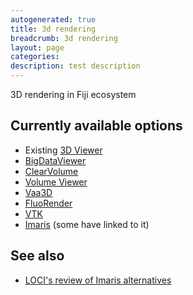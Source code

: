 ```yaml
---
autogenerated: true
title: 3d rendering
breadcrumb: 3d rendering
layout: page
categories: 
description: test description
---
```


3D rendering in Fiji ecosystem

## Currently available options

  - Existing [3D Viewer](3D_Viewer "wikilink")
  - [BigDataViewer](BigDataViewer "wikilink")
  - [ClearVolume](ClearVolume "wikilink")
  - [Volume Viewer](Volume_Viewer "wikilink")
  - [Vaa3D](Vaa3D "wikilink")
  - [FluoRender](FluoRender "wikilink")
  - [VTK](VTK "wikilink")
  - [Imaris](Imaris "wikilink") (some have linked to it)

## See also

  - [LOCI's review of Imaris alternatives](https://loci.wisc.edu/outreach/3d-viz)
